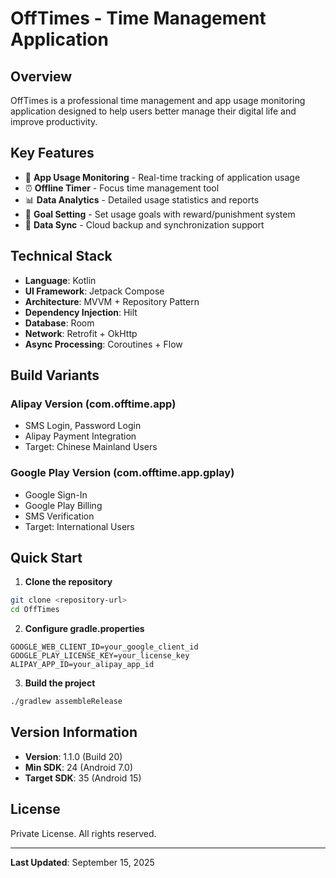 # OffTimes - Time Management Application

## Overview

OffTimes is a professional time management and app usage monitoring application designed to help users better manage their digital life and improve productivity.

## Key Features

- 📱 **App Usage Monitoring** - Real-time tracking of application usage
- ⏰ **Offline Timer** - Focus time management tool
- 📊 **Data Analytics** - Detailed usage statistics and reports
- 🎯 **Goal Setting** - Set usage goals with reward/punishment system
- 🔄 **Data Sync** - Cloud backup and synchronization support

## Technical Stack

- **Language**: Kotlin
- **UI Framework**: Jetpack Compose
- **Architecture**: MVVM + Repository Pattern
- **Dependency Injection**: Hilt
- **Database**: Room
- **Network**: Retrofit + OkHttp
- **Async Processing**: Coroutines + Flow

## Build Variants

### Alipay Version (com.offtime.app)
- SMS Login, Password Login
- Alipay Payment Integration
- Target: Chinese Mainland Users

### Google Play Version (com.offtime.app.gplay)
- Google Sign-In
- Google Play Billing
- SMS Verification
- Target: International Users

## Quick Start

1. **Clone the repository**
```bash
git clone <repository-url>
cd OffTimes
```

2. **Configure gradle.properties**
```properties
GOOGLE_WEB_CLIENT_ID=your_google_client_id
GOOGLE_PLAY_LICENSE_KEY=your_license_key
ALIPAY_APP_ID=your_alipay_app_id
```

3. **Build the project**
```bash
./gradlew assembleRelease
```

## Version Information

- **Version**: 1.1.0 (Build 20)
- **Min SDK**: 24 (Android 7.0)
- **Target SDK**: 35 (Android 15)

## License

Private License. All rights reserved.

---

**Last Updated**: September 15, 2025
